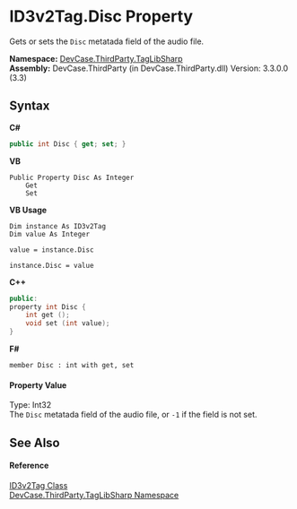 # ID3v2Tag.Disc Property 
 

Gets or sets the `Disc` metatada field of the audio file.

**Namespace:**&nbsp;<a href="N_DevCase_ThirdParty_TagLibSharp">DevCase.ThirdParty.TagLibSharp</a><br />**Assembly:**&nbsp;DevCase.ThirdParty (in DevCase.ThirdParty.dll) Version: 3.3.0.0 (3.3)

## Syntax

**C#**<br />
``` C#
public int Disc { get; set; }
```

**VB**<br />
``` VB
Public Property Disc As Integer
	Get
	Set
```

**VB Usage**<br />
``` VB Usage
Dim instance As ID3v2Tag
Dim value As Integer

value = instance.Disc

instance.Disc = value
```

**C++**<br />
``` C++
public:
property int Disc {
	int get ();
	void set (int value);
}
```

**F#**<br />
``` F#
member Disc : int with get, set

```


#### Property Value
Type: Int32<br />The `Disc` metatada field of the audio file, or `-1` if the field is not set.

## See Also


#### Reference
<a href="T_DevCase_ThirdParty_TagLibSharp_ID3v2Tag">ID3v2Tag Class</a><br /><a href="N_DevCase_ThirdParty_TagLibSharp">DevCase.ThirdParty.TagLibSharp Namespace</a><br />